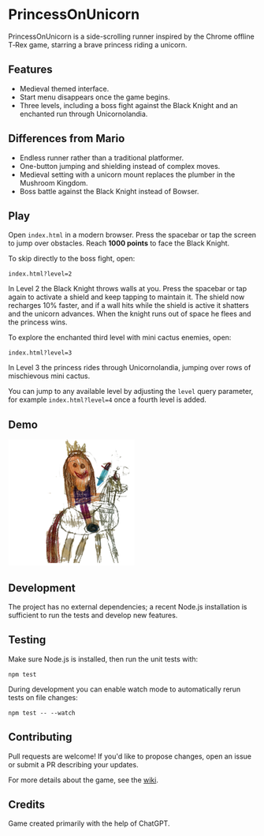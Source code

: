 # PrincessOnUnicorn

PrincessOnUnicorn is a side-scrolling runner inspired by the Chrome offline T‑Rex game, starring a brave princess riding a unicorn.

## Features
- Medieval themed interface.
- Start menu disappears once the game begins.
- Three levels, including a boss fight against the Black Knight and an enchanted run through Unicornolandia.

## Differences from Mario
- Endless runner rather than a traditional platformer.
- One-button jumping and shielding instead of complex moves.
- Medieval setting with a unicorn mount replaces the plumber in the Mushroom Kingdom.
- Boss battle against the Black Knight instead of Bowser.

## Play
Open `index.html` in a modern browser. Press the spacebar or tap the screen to jump over obstacles. Reach **1000 points** to face the Black Knight.

To skip directly to the boss fight, open:

```
index.html?level=2
```

In Level 2 the Black Knight throws walls at you. Press the spacebar or tap again to activate a shield and keep tapping to maintain it. The shield now recharges 10% faster, and if a wall hits while the shield is active it shatters and the unicorn advances. When the knight runs out of space he flees and the princess wins.

To explore the enchanted third level with mini cactus enemies, open:

```
index.html?level=3
```

In Level 3 the princess rides through Unicornolandia, jumping over rows of mischievous mini cactus.

You can jump to any available level by adjusting the `level` query parameter, for example `index.html?level=4` once a fourth level is added.

## Demo
![Princess on Unicorn demo](public/assets/sprites/princess_0.png)

## Development
The project has no external dependencies; a recent Node.js installation is sufficient to run the tests and develop new features.

## Testing
Make sure Node.js is installed, then run the unit tests with:

```
npm test
```

During development you can enable watch mode to automatically rerun tests on file changes:

```
npm test -- --watch
```

## Contributing
Pull requests are welcome! If you'd like to propose changes, open an issue or submit a PR describing your updates.

For more details about the game, see the [wiki](docs/WIKI.md).

## Credits
Game created primarily with the help of ChatGPT.

